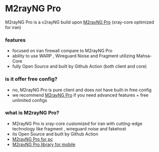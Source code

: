 # M2rayNG Pro
M2rayNG Pro is a v2rayNG build upon [M2rayNG Pro](https://github.com/icloudflare-ux/Xray-core) (xray-core optimized for iran)

### features
- focused on iran firewall compare to M2rayNG Pro
- ability to use WARP , Wireguard Noise and Fragment utilizing Mahsa-Core
- fully Open Source and built by Github Action (both client and core)


### is it offer free config?
- no, M2rayNG Pro is pure client and does not have built-in free config
- we recommend [M2rayNG Pro](https://t.me/icloudflare) if you need advanced features + free unlimited configs


### what is M2rayNG Pro?
- M2rayNG Pro is xray-core customized for iran with cutting-edge technology like fragment , wireguard noise and fakehost
- its Open Source and built by Github Action
- [M2rayNG Pro for pc](https://github.com/icloudflare-ux/Xray-core)
- [M2rayNG Pro library for mobile](https://github.com/icloudflare-ux/AndroidLibXrayLite) 
